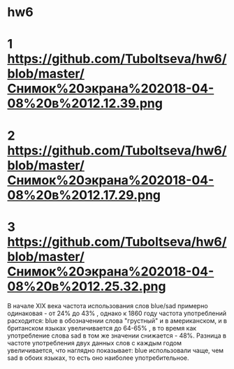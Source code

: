 # hw6
# 1 https://github.com/Tuboltseva/hw6/blob/master/Снимок%20экрана%202018-04-08%20в%2012.12.39.png
# 2 https://github.com/Tuboltseva/hw6/blob/master/Снимок%20экрана%202018-04-08%20в%2012.17.29.png
# 3 https://github.com/Tuboltseva/hw6/blob/master/Снимок%20экрана%202018-04-08%20в%2012.25.32.png
В начале XIX века частота использования слов blue/sad примерно одинаковая - от 24% до 43% , однако к 1860 году частота употреблений расходится: blue в обозначении слова "грустный" и в американском, и в британском языках увеличивается до 64-65% , в то время как употребление слова sad в том же значении снижается - 48%. Разница в частоте употребления двух данных слов с каждым годом увеличивается, что наглядно показывает: blue использовали чаще, чем sad в обоих языках, то есть оно наиболее употребительное.
